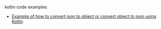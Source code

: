 kotlin code examples

- [Example of how to convert json to object or convert object to json using Kotlin](https://bswen.com/2022/11/kotlin1.html)